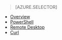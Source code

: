 > [AZURE.SELECTOR]
- [Overview](hdinsight-use-mapreduce)
- [PowerShell](hdinsight-hadoop-use-mapreduce-powershell)
- [Remote Desktop](hdinsight-hadoop-use-mapreduce-remote-desktop)
- [Curl](hdinsight-hadoop-use-mapreduce-curl)